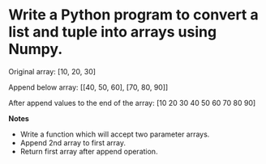 # Write a Python program to convert a list and tuple into arrays using Numpy.

Original array:
[10, 20, 30]

Append below array:
[[40, 50, 60], [70, 80, 90]]

After append values to the end of the array:
[10 20 30 40 50 60 70 80 90]

**Notes**
* Write a function which will accept two parameter arrays.
* Append 2nd array to first array.
* Return first array after append operation.
